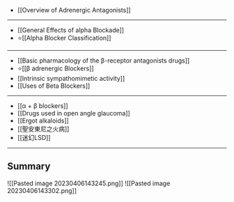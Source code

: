 - [[Overview of Adrenergic Antagonists]]
---
- [[General Effects of alpha Blockade]]
- ⭐[[Alpha Blocker Classification]]
---
- [[Basic pharmacology of the β-receptor antagonists drugs]]
- ⭐[[β adrenergic Blockers]]
- [[Intrinsic sympathomimetic activity]]
- [[Uses of Beta Blockers]]
---
- [[α + β blockers]]
- [[Drugs used in open angle glaucoma]]
- [[Ergot alkaloids]]
- [[聖安東尼之火病]]
- [[迷幻LSD]]
---
## Summary
![[Pasted image 20230406143245.png]]
![[Pasted image 20230406143302.png]]